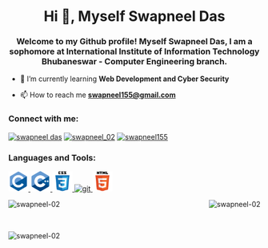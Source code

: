 <h1 align="center">Hi 👋, Myself Swapneel Das</h1>
<h3 align="center">Welcome to my Github profile! Myself Swapneel Das, I am a sophomore at International Institute of Information Technology Bhubaneswar - Computer Engineering branch.</h3>

- 🌱 I’m currently learning **Web Development and Cyber Security**

- 📫 How to reach me **swapneel155@gmail.com**

<h3 align="left">Connect with me:</h3>
<p align="left">
<a href="https://linkedin.com/in/swapneel das" target="blank"><img align="center" src="https://raw.githubusercontent.com/rahuldkjain/github-profile-readme-generator/master/src/images/icons/Social/linked-in-alt.svg" alt="swapneel das" height="30" width="40" /></a>
<a href="https://instagram.com/swapneel_02" target="blank"><img align="center" src="https://raw.githubusercontent.com/rahuldkjain/github-profile-readme-generator/master/src/images/icons/Social/instagram.svg" alt="swapneel_02" height="30" width="40" /></a>
<a href="https://www.hackerrank.com/swapneel155" target="blank"><img align="center" src="https://raw.githubusercontent.com/rahuldkjain/github-profile-readme-generator/master/src/images/icons/Social/hackerrank.svg" alt="swapneel155" height="30" width="40" /></a>
</p>

<h3 align="left">Languages and Tools:</h3>
<p align="left"> <a href="https://www.cprogramming.com/" target="_blank" rel="noreferrer"> <img src="https://raw.githubusercontent.com/devicons/devicon/master/icons/c/c-original.svg" alt="c" width="40" height="40"/> </a> <a href="https://www.w3schools.com/cpp/" target="_blank" rel="noreferrer"> <img src="https://raw.githubusercontent.com/devicons/devicon/master/icons/cplusplus/cplusplus-original.svg" alt="cplusplus" width="40" height="40"/> </a> <a href="https://www.w3schools.com/css/" target="_blank" rel="noreferrer"> <img src="https://raw.githubusercontent.com/devicons/devicon/master/icons/css3/css3-original-wordmark.svg" alt="css3" width="40" height="40"/> </a> <a href="https://git-scm.com/" target="_blank" rel="noreferrer"> <img src="https://www.vectorlogo.zone/logos/git-scm/git-scm-icon.svg" alt="git" width="40" height="40"/> </a> <a href="https://www.w3.org/html/" target="_blank" rel="noreferrer"> <img src="https://raw.githubusercontent.com/devicons/devicon/master/icons/html5/html5-original-wordmark.svg" alt="html5" width="40" height="40"/> </a> </p>

<p><img align="left" src="https://github-readme-stats.vercel.app/api/top-langs?username=swapneel-02&show_icons=true&locale=en&layout=compact" alt="swapneel-02" /></p>

<p>&nbsp;<img align="right" src="https://github-readme-stats.vercel.app/api?username=swapneel-02&show_icons=true&locale=en" alt="swapneel-02" /></p>
<br>
<p><img align="center" src="https://github-readme-streak-stats.herokuapp.com/?user=swapneel-02&" alt="swapneel-02" /></p>
</br>
